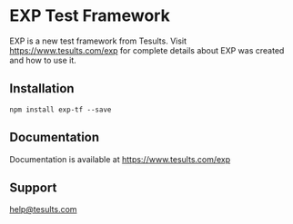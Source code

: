 # EXP Test Framework

EXP is a new test framework from Tesults. Visit https://www.tesults.com/exp for complete details about EXP was created and how to use it.

## Installation

`npm install exp-tf --save`

## Documentation

Documentation is available at https://www.tesults.com/exp


## Support

help@tesults.com